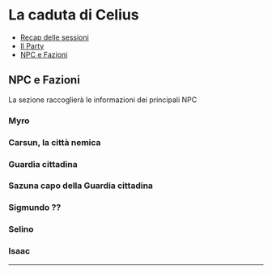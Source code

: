 # La caduta di Celius

- [Recap delle sessioni](docs/Recap.md)
- [Il Party](docs/Party.md)
- [NPC e Fazioni](docs/NPC)


## NPC e Fazioni

La sezione raccoglierà le informazioni dei principali NPC

### Myro

### Carsun, la città nemica

### Guardia cittadina 

### Sazuna capo della Guardia cittadina

### Sigmundo ??

### Selino

### Isaac


---
